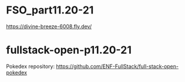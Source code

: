 # FSO_part11.20-21

https://divine-breeze-6008.fly.dev/

# fullstack-open-p11.20-21

Pokedex repository: https://github.com/ENF-FullStack/full-stack-open-pokedex

